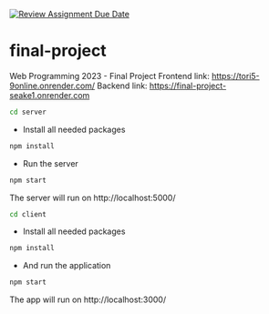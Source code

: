 [![Review Assignment Due Date](https://classroom.github.com/assets/deadline-readme-button-24ddc0f5d75046c5622901739e7c5dd533143b0c8e959d652212380cedb1ea36.svg)](https://classroom.github.com/a/qBr6G7dS)
# final-project

Web Programming 2023 - Final Project
Frontend link: https://tori5-9online.onrender.com/
Backend link: https://final-project-seake1.onrender.com

```bash
cd server
```

- Install all needed packages

```bash
npm install
```

- Run the server

```bash
npm start
```

The server will run on http://localhost:5000/

```bash
cd client
```

- Install all needed packages

```bash
npm install
```

- And run the application

```bash
npm start
```

The app will run on http://localhost:3000/
